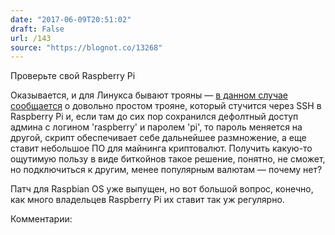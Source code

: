 ```yaml
---
date: "2017-06-09T20:51:02"
draft: False
url: /143
source: "https://blognot.co/13268"
---
```


Проверьте свой Raspberry Pi

Оказывается, и для Линукса бывают трояны — [в данном случае сообщается](http://www.zdnet.com/article/linux-malware-enslaves-raspberry-pi-to-mine-cryptocurrency/) о довольно простом трояне, который стучится через SSH в Raspberry Pi и, если там до сих пор сохранился дефолтный доступ админа с логином 'raspberry' и паролем 'pi', то пароль меняется на другой, скрипт обеспечивает себе дальнейшее размножение, а еще ставит небольшое ПО для майнинга криптовалют. Получить какую-то ощутимую пользу в виде биткойнов такое решение, понятно, не сможет, но подключиться к другим, менее популярным валютам — почему нет?

Патч для Raspbian OS уже выпущен, но вот большой вопрос, конечно, как много владельцев Raspberry Pi их ставит так уж регулярно.



Комментарии:
